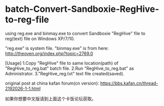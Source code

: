 # batch-Convert-Sandboxie-RegHive-to-reg-file
using reg.exe and binmay.exe to convert Sandboxie "RegHive" file to reg(text) file on Windows XP/7/10.

"reg.exe" is system file.
"binmay.exe" is from here: http://theoven.org/index.php?topic=2769.0

[Usage]
1.Copy "RegHive" file to same location(path) of "RegHive_to_reg.bat" batch file.
2.Run "RegHive_to_reg.bat" as Administrator.
3."RegHive_reg.txt" text file created(saved).

original post at china kafan forum(cn version):
https://bbs.kafan.cn/thread-2192026-1-1.html

如果你想要中文版请到上面这个卡饭论坛获取。
